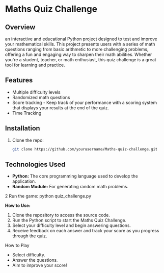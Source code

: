 # Maths Quiz Challenge

## Overview
 an interactive and educational Python project designed to test and improve your mathematical skills. This project presents users with a series of math questions ranging from basic arithmetic to more challenging problems, offering a fun and engaging way to sharpen their math abilities.  Whether you're a student, teacher, or math enthusiast, this quiz challenge is a great tool for learning and practice.
 
## Features
- Multiple difficulty levels
- Randomized math questions
- Score tracking -  Keep track of your performance with a scoring system that displays your results at the end of the quiz.
- Time Tracking

## Installation
1. Clone the repo:
   ```bash
   git clone https://github.com/yourusername/Maths-quiz-challenge.git

## Technologies Used
- **Python:** The core programming language used to develop the application.
- **Random Module:** For generating random math problems.

2 Run the game:
   python quiz_challenge.py

 **How to Use:**
 1. Clone the repository to access the source code.
 2. Run the Python script to start the Maths Quiz Challenge.
 3. Select your difficulty level and begin answering questions.
 4. Receive feedback on each answer and track your score as you progress through the quiz.

How to Play
- Select difficulty.
- Answer the questions.
- Aim to improve your score!

